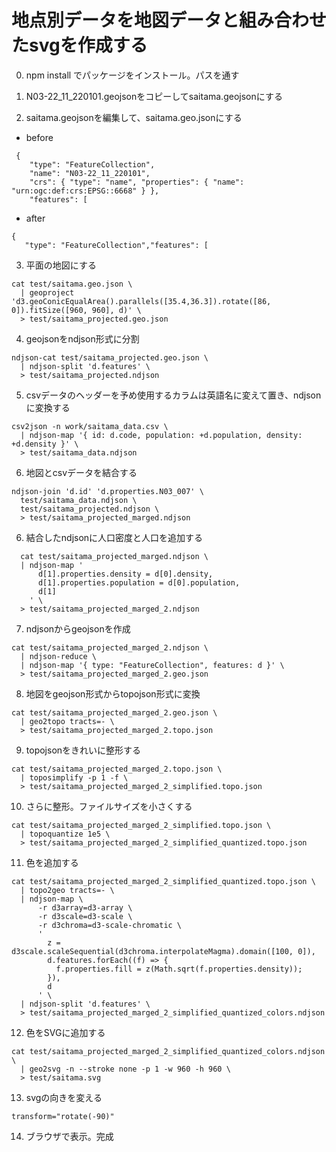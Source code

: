 # 地点別データを地図データと組み合わせたsvgを作成する


0. npm install でパッケージをインストール。パスを通す

1. N03-22_11_220101.geojsonをコピーしてsaitama.geojsonにする
2. saitama.geojsonを編集して、saitama.geo.jsonにする
- before
```
 {
    "type": "FeatureCollection",
    "name": "N03-22_11_220101",
    "crs": { "type": "name", "properties": { "name": "urn:ogc:def:crs:EPSG::6668" } },
    "features": [
 ```
- after
 ```
 {
    "type": "FeatureCollection","features": [
 ```
3. 平面の地図にする
```
cat test/saitama.geo.json \
  | geoproject 'd3.geoConicEqualArea().parallels([35.4,36.3]).rotate([86, 0]).fitSize([960, 960], d)' \
  > test/saitama_projected.geo.json
```

4. geojsonをndjson形式に分割
```
ndjson-cat test/saitama_projected.geo.json \
  | ndjson-split 'd.features' \
  > test/saitama_projected.ndjson
```

5. csvデータのヘッダーを予め使用するカラムは英語名に変えて置き、ndjsonに変換する
```
csv2json -n work/saitama_data.csv \
  | ndjson-map '{ id: d.code, population: +d.population, density: +d.density }' \
  > test/saitama_data.ndjson
```

6.  地図とcsvデータを結合する
```
ndjson-join 'd.id' 'd.properties.N03_007' \
  test/saitama_data.ndjson \
  test/saitama_projected.ndjson \
  > test/saitama_projected_marged.ndjson
```

6. 結合したndjsonに人口密度と人口を追加する
```
  cat test/saitama_projected_marged.ndjson \
  | ndjson-map '
      d[1].properties.density = d[0].density,
      d[1].properties.population = d[0].population,
      d[1]
    ' \
  > test/saitama_projected_marged_2.ndjson
```
7. ndjsonからgeojsonを作成
```
cat test/saitama_projected_marged_2.ndjson \
  | ndjson-reduce \
  | ndjson-map '{ type: "FeatureCollection", features: d }' \
  > test/saitama_projected_marged_2.geo.json
```



8.  地図をgeojson形式からtopojson形式に変換
```
cat test/saitama_projected_marged_2.geo.json \
  | geo2topo tracts=- \
  > test/saitama_projected_marged_2.topo.json
```

9.  topojsonをきれいに整形する
```
cat test/saitama_projected_marged_2.topo.json \
  | toposimplify -p 1 -f \
  > test/saitama_projected_marged_2_simplified.topo.json
```



10. さらに整形。ファイルサイズを小さくする
```
cat test/saitama_projected_marged_2_simplified.topo.json \
  | topoquantize 1e5 \
  > test/saitama_projected_marged_2_simplified_quantized.topo.json
```


11.  色を追加する
```
cat test/saitama_projected_marged_2_simplified_quantized.topo.json \
  | topo2geo tracts=- \
  | ndjson-map \
      -r d3array=d3-array \
      -r d3scale=d3-scale \
      -r d3chroma=d3-scale-chromatic \
      '
        z = d3scale.scaleSequential(d3chroma.interpolateMagma).domain([100, 0]),
        d.features.forEach((f) => {
          f.properties.fill = z(Math.sqrt(f.properties.density));
        }),
        d
      ' \
  | ndjson-split 'd.features' \
  > test/saitama_projected_marged_2_simplified_quantized_colors.ndjson
```

12.  色をSVGに追加する
```
cat test/saitama_projected_marged_2_simplified_quantized_colors.ndjson \
  | geo2svg -n --stroke none -p 1 -w 960 -h 960 \
  > test/saitama.svg
```

13. svgの向きを変える
```
transform="rotate(-90)"
```

14. ブラウザで表示。完成
